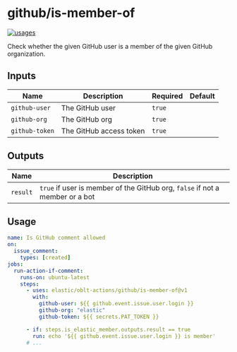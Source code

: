 # <!--name-->github/is-member-of<!--/name-->

[![usages](https://img.shields.io/badge/usages-white?logo=githubactions&logoColor=blue)](https://github.com/search?q=elastic%2Foblt-actions%2Fgithub%2Fis-member-of+%28path%3A.github%2Fworkflows+OR+path%3A**%2Faction.yml+OR+path%3A**%2Faction.yaml%29&type=code)

<!--description-->
Check whether the given GitHub user is a member of the given GitHub organization.
<!--/description-->

## Inputs
<!--inputs-->
| Name           | Description             | Required | Default |
|----------------|-------------------------|----------|---------|
| `github-user`  | The GitHub user         | `true`   | ` `     |
| `github-org`   | The GitHub org          | `true`   | ` `     |
| `github-token` | The GitHub access token | `true`   | ` `     |
<!--/inputs-->

## Outputs
<!--outputs-->
| Name     | Description                                                                  |
|----------|------------------------------------------------------------------------------|
| `result` | `true` if user is member of the GitHub org, `false` if not a member or a bot |
<!--/outputs-->

## Usage

<!--usage action="elastic/oblt-actions/**" version="env:VERSION"-->
```yaml
name: Is GitHub comment allowed
on:
  issue_comment:
    types: [created]
jobs:
  run-action-if-comment:
    runs-on: ubuntu-latest
    steps:
      - uses: elastic/oblt-actions/github/is-member-of@v1
        with:
          github-user: ${{ github.event.issue.user.login }}
          github-org: "elastic"
          github-token: ${{ secrets.PAT_TOKEN }}

      - if: steps.is_elastic_member.outputs.result == true
        run: echo '${{ github.event.issue.user.login }} is member'
      # ...
```
<!--/usage-->
